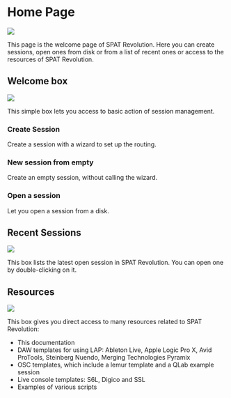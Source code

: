 # Home Page

![](https://media.githubusercontent.com/media/FLUX-SE/doc_images/main/SpatR/Home/Page.png)

This page is the welcome page of SPAT Revolution. Here you can create sessions, open ones from disk or from a list of recent ones or access to the resources of SPAT Revolution.

## Welcome box

![](https://media.githubusercontent.com/media/FLUX-SE/doc_images/main/SpatR/Home/WelcomeUltimate.png)

This simple box lets you access to basic action of session management.

### Create Session

Create a session with a wizard to set up the routing.

### New session from empty

Create an empty session, without calling the wizard.

### Open a session

Let you open a session from a disk.

## Recent Sessions

![](https://media.githubusercontent.com/media/FLUX-SE/doc_images/main/SpatR/Home/Recent.png)

This box lists the latest open session in SPAT Revolution. You can open one by double-clicking on it.

## Resources

![](https://media.githubusercontent.com/media/FLUX-SE/doc_images/main/SpatR/Home/Resources.png)

This box gives you direct access to many resources related to SPAT Revolution:
- This documentation
- DAW templates for using LAP: Ableton Live, Apple Logic Pro X, Avid ProTools, Steinberg Nuendo, Merging Technologies Pyramix 
- OSC templates, which include a lemur template and a QLab example session
- Live console templates: S6L, Digico and SSL
- Examples of various scripts

